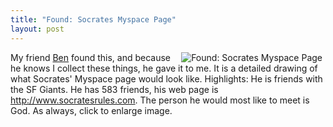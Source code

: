 ```yaml
---
title: "Found: Socrates Myspace Page"
layout: post
---
```


<a href="{{ site.url }}/uploads/2008/02/photo-0009.jpg" title="Found: Socrates Myspace Page"><img src="{{ site.url }}/uploads/2008/02/photo-0009.thumbnail.jpg" alt="Found: Socrates Myspace Page" align="right" hspace="5" /></a>My friend <a href="http://www.thesublimelight.com">Ben</a> found this, and because he knows I collect these things, he gave it to me. It is a detailed drawing of what Socrates' Myspace page would look like. Highlights: He is friends with the SF Giants. He has 583 friends, his web page is <a href="http://www.socratesrules.com">http://www.socratesrules.com</a>. The person he would most like to meet is God. As always, click to enlarge image.
